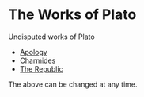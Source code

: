 <!--{{template.comment}}-->

# The Works of Plato <!--# {{title="The Works of Plato"}}-->

Undisputed works of Plato <!--Undisputed works of {{author="Plato"}}-->

* [Apology](https://en.wikisource.org/wiki/Apology_(Plato)) <!--* [{{references.title[0]="Apology"}}]({{references.link[0]="https://en.wikisource.org/wiki/Apology_(Plato)"}})-->
* [Charmides](https://en.wikisource.org/wiki/Charmides_(Plato)) <!--* [{{references.title[1]="Charmides"}}]({{references.link[1]="https://en.wikisource.org/wiki/Charmides_(Plato)"}})-->
* [The Republic](https://en.wikisource.org/wiki/The_Republic_of_Plato) <!--* [{{references.title[2]="The Republic"}}]({{references.link[2]="https://en.wikisource.org/wiki/The_Republic_of_Plato"}})-->

The above can be changed at any time.

